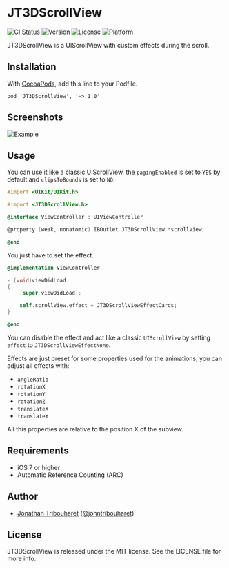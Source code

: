# JT3DScrollView

[![CI Status](http://img.shields.io/travis/jonathantribouharet/JT3DScrollView.svg)](https://travis-ci.org/jonathantribouharet/JT3DScrollView)
![Version](https://img.shields.io/cocoapods/v/JT3DScrollView.svg)
![License](https://img.shields.io/cocoapods/l/JT3DScrollView.svg)
![Platform](https://img.shields.io/cocoapods/p/JT3DScrollView.svg)

JT3DScrollView is a UIScrollView with custom effects during the scroll.

## Installation

With [CocoaPods](http://cocoapods.org/), add this line to your Podfile.

    pod 'JT3DScrollView', '~> 1.0'

## Screenshots

![Example](./Screens/example.gif "Example")


## Usage

You can use it like a classic UIScrollView, the `pagingEnabled` is set to `YES` by default and `clipsToBounds` is set to `NO`.

```objective-c
#import <UIKit/UIKit.h>

#import <JT3DScrollView.h>

@interface ViewController : UIViewController

@property (weak, nonatomic) IBOutlet JT3DScrollView *scrollView;

@end
```

You just have to set the effect.

```objective-c
@implementation ViewController

- (void)viewDidLoad
{
    [super viewDidLoad];

    self.scrollView.effect = JT3DScrollViewEffectCards;
}

@end

```

You can disable the effect and act like a classic `UIScrollView` by setting `effect` to `JT3DScrollViewEffectNone`.

Effects are just preset for some properties used for the animations, you can adjust all effects with:

- `angleRatio`
- `rotationX`
- `rotationY`
- `rotationZ`
- `translateX`
- `translateY`

All this properties are relative to the position X of the subview.

## Requirements

- iOS 7 or higher
- Automatic Reference Counting (ARC)

## Author

- [Jonathan Tribouharet](https://github.com/jonathantribouharet) ([@johntribouharet](https://twitter.com/johntribouharet))

## License

JT3DScrollView is released under the MIT license. See the LICENSE file for more info.
